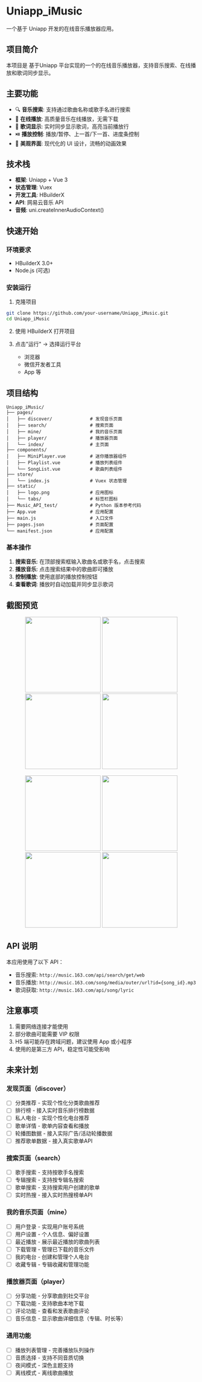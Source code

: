 # Uniapp_iMusic

一个基于 Uniapp 开发的在线音乐播放器应用。

## 项目简介

本项目是 基于Uniapp 平台实现的一个的在线音乐播放器，支持音乐搜索、在线播放和歌词同步显示。

## 主要功能

- 🔍 **音乐搜索**: 支持通过歌曲名称或歌手名进行搜索
- 🎵 **在线播放**: 高质量音乐在线播放，无需下载
- 📝 **歌词显示**: 实时同步显示歌词，高亮当前播放行
- ⏯️ **播放控制**: 播放/暂停、上一首/下一首、进度条控制
- 🎨 **美观界面**: 现代化的 UI 设计，流畅的动画效果

## 技术栈

- **框架**: Uniapp + Vue 3
- **状态管理**: Vuex
- **开发工具**: HBuilderX
- **API**: 网易云音乐 API
- **音频**: uni.createInnerAudioContext()

## 快速开始

### 环境要求

- HBuilderX 3.0+
- Node.js (可选)

### 安装运行

1. 克隆项目
```bash
git clone https://github.com/your-username/Uniapp_iMusic.git
cd Uniapp_iMusic
```

2. 使用 HBuilderX 打开项目

3. 点击"运行" -> 选择运行平台
   - 浏览器
   - 微信开发者工具
   - App 等

## 项目结构

```
Uniapp_iMusic/
├── pages/
│   ├── discover/              # 发现音乐页面
│   ├── search/                # 搜索页面
│   ├── mine/                  # 我的音乐页面
│   ├── player/                # 播放器页面
│   └── index/                 # 主页面
├── components/
│   ├── MiniPlayer.vue         # 迷你播放器组件
│   ├── Playlist.vue           # 播放列表组件
│   └── SongList.vue           # 歌曲列表组件
├── store/
│   └── index.js               # Vuex 状态管理
├── static/
│   ├── logo.png               # 应用图标
│   └── tabs/                  # 标签栏图标
├── Music_API_test/            # Python 版本参考代码
├── App.vue                    # 应用配置
├── main.js                    # 入口文件
├── pages.json                 # 页面配置
└── manifest.json              # 应用配置
```

### 基本操作

1. **搜索音乐**: 在顶部搜索框输入歌曲名或歌手名，点击搜索
2. **播放音乐**: 点击搜索结果中的歌曲即可播放
3. **控制播放**: 使用底部的播放控制按钮
4. **查看歌词**: 播放时自动加载并同步显示歌词

## 截图预览

<p align="center">
  <img src="static/screenshoots/1.png" width="200"/>
  <img src="static/screenshoots/2.png" width="200"/>
  <img src="static/screenshoots/3.png" width="200"/>
  <img src="static/screenshoots/4.png" width="200"/>
</p>

<p align="center">
  <img src="static/screenshoots/5.png" width="200"/>
  <img src="static/screenshoots/6.png" width="200"/>
  <img src="static/screenshoots/7.png" width="200"/>
  <img src="static/screenshoots/8.png" width="200"/>
</p>

## API 说明

本应用使用了以下 API：

- 音乐搜索: `http://music.163.com/api/search/get/web`
- 音乐播放: `http://music.163.com/song/media/outer/url?id={song_id}.mp3`
- 歌词获取: `http://music.163.com/api/song/lyric`

## 注意事项

1. 需要网络连接才能使用
2. 部分歌曲可能需要 VIP 权限
3. H5 端可能存在跨域问题，建议使用 App 或小程序
4. 使用的是第三方 API，稳定性可能受影响

## 未来计划

### 发现页面（discover）
- [ ] 分类推荐 - 实现个性化分类歌曲推荐
- [ ] 排行榜 - 接入实时音乐排行榜数据
- [ ] 私人电台 - 实现个性化电台推荐
- [ ] 歌单详情 - 歌单内容查看和播放
- [ ] 轮播图数据 - 接入实际广告/活动轮播数据
- [ ] 推荐歌单数据 - 接入真实歌单API

### 搜索页面（search）
- [ ] 歌手搜索 - 支持按歌手名搜索
- [ ] 专辑搜索 - 支持按专辑名搜索
- [ ] 歌单搜索 - 支持搜索用户创建的歌单
- [ ] 实时热搜 - 接入实时热搜榜单API

### 我的音乐页面（mine）
- [ ] 用户登录 - 实现用户账号系统
- [ ] 用户设置 - 个人信息、偏好设置
- [ ] 最近播放 - 展示最近播放的歌曲列表
- [ ] 下载管理 - 管理已下载的音乐文件
- [ ] 我的电台 - 创建和管理个人电台
- [ ] 收藏专辑 - 专辑收藏和管理功能

### 播放器页面（player）
- [ ] 分享功能 - 分享歌曲到社交平台
- [ ] 下载功能 - 支持歌曲本地下载
- [ ] 评论功能 - 查看和发表歌曲评论
- [ ] 音乐信息 - 显示歌曲详细信息（专辑、时长等）

### 通用功能
- [ ] 播放列表管理 - 完善播放队列操作
- [ ] 音质选择 - 支持不同音质切换
- [ ] 夜间模式 - 深色主题支持
- [ ] 离线模式 - 离线歌曲播放